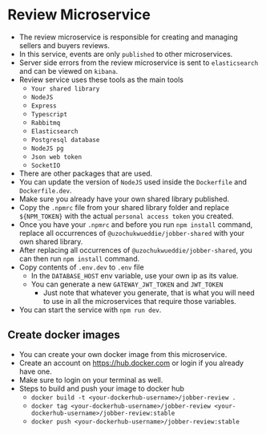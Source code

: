 # Review Microservice

- The review microservice is responsible for creating and managing sellers and buyers reviews.
- In this service, events are only `published` to other microservices.
- Server side errors from the review microservice is sent to `elasticsearch` and can be viewed on `kibana`.
- Review service uses these tools as the main tools
  - `Your shared library`
  - `NodeJS`
  - `Express`
  - `Typescript`
  - `Rabbitmq`
  - `Elasticsearch`
  - `Postgresql database`
  - `NodeJS pg`
  - `Json web token`
  - `SocketIO`
- There are other packages that are used.
- You can update the version of `NodeJS` used inside the `Dockerfile` and `Dockerfile.dev`.
- Make sure you already have your own shared library published.
- Copy the `.npmrc` file from your shared library folder and replace `${NPM_TOKEN}` with the actual `personal access token` you created.
- Once you have your `.npmrc` and before you run `npm install` command, replace all occurrences of `@uzochukwueddie/jobber-shared` with your own shared library.
- After replacing all occurrences of `@uzochukwueddie/jobber-shared`, you can then run `npm install` command.
- Copy contents of `.env.dev` to `.env` file
  - In the `DATABASE_HOST` env variable, use your own ip as its value.
  - You can generate a new `GATEWAY_JWT_TOKEN` and `JWT_TOKEN`
    - Just note that whatever you generate, that is what you will need to use in all the microservices that require those variables.
- You can start the service with `npm run dev`.

## Create docker images

- You can create your own docker image from this microservice.
- Create an account on <https://hub.docker.com> or login if you already have one.
- Make sure to login on your terminal as well.
- Steps to build and push your image to docker hub
  - `docker build -t <your-dockerhub-username>/jobber-review .`
  - `docker tag <your-dockerhub-username>/jobber-review <your-dockerhub-username>/jobber-review:stable`
  - `docker push <your-dockerhub-username>/jobber-review:stable`
